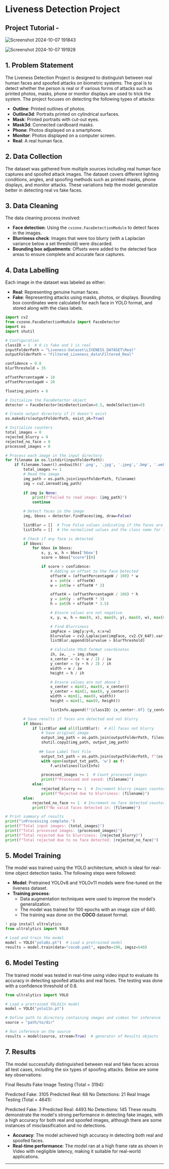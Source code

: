 # Liveness Detection Project


## Project Tutorial - 
![Screenshot 2024-10-07 191843](https://github.com/user-attachments/assets/283c942e-9f82-4b09-90af-b243b7443510)


![Screenshot 2024-10-07 191928](https://github.com/user-attachments/assets/0cd36653-2efc-4076-bad1-c5d947bd8f5f)


## 1. Problem Statement
The Liveness Detection Project is designed to distinguish between real human faces and spoofed attacks on biometric systems. The goal is to detect whether the person is real or if various forms of attacks such as printed photos, masks, phone or monitor displays are used to trick the system. The project focuses on detecting the following types of attacks:
- **Outline**: Printed outlines of photos.
- **Outline3d**: Portraits printed on cylindrical surfaces.
- **Mask**: Printed portraits with cut-out eyes.
- **Mask3d**: Connected cardboard masks.
- **Phone**: Photos displayed on a smartphone.
- **Monitor**: Photos displayed on a computer screen.
- **Real**: A real human face.

## 2. Data Collection
The dataset was gathered from multiple sources including real human face captures and spoofed attack images. The dataset covers different lighting conditions, angles, and spoofing methods such as printed masks, phone displays, and monitor attacks. These variations help the model generalize better in detecting real vs fake faces.

## 3. Data Cleaning
The data cleaning process involved:
- **Face detection**: Using the `cvzone.FaceDetectionModule` to detect faces in the images.
- **Blurriness check**: Images that were too blurry (with a Laplacian variance below a set threshold) were discarded.
- **Bounding box adjustments**: Offsets were added to the detected face areas to ensure complete and accurate face captures.

## 4. Data Labelling
Each image in the dataset was labeled as either:
- **Real**: Representing genuine human faces.
- **Fake**: Representing attacks using masks, photos, or displays.
Bounding box coordinates were calculated for each face in YOLO format, and stored along with the class labels.

```python
import cv2
from cvzone.FaceDetectionModule import FaceDetector
import os
import shutil

# Configuration
classID = 1  # 0 is fake and 1 is real
inputFolderPath = "Liveness-Dataset\LIVENESS_DATASET\Real"
outputFolderPath = "Filtered_Liveness_data\Filtered_Real"

confidence = 0.8
blurThreshold = 35

offsetPercentageW = 10
offsetPercentageH = 20

floating_points = 6

# Initialize the FaceDetector object
detector = FaceDetector(minDetectionCon=0.5, modelSelection=0)

# Create output directory if it doesn't exist
os.makedirs(outputFolderPath, exist_ok=True)

# Initialize counters
total_images = 0
rejected_blurry = 0
rejected_no_face = 0
processed_images = 0

# Process each image in the input directory
for filename in os.listdir(inputFolderPath):
    if filename.lower().endswith(('.png', '.jpg', '.jpeg','.bmp', '.webp')):
        total_images += 1
        # Read the image
        img_path = os.path.join(inputFolderPath, filename)
        img = cv2.imread(img_path)
        
        if img is None:
            print(f"Failed to read image: {img_path}")
            continue

        # Detect faces in the image
        img, bboxs = detector.findFaces(img, draw=False)

        listBlur = []  # True False values indicating if the faces are blur or not
        listInfo = []  # the normalized values and the class name for the label text file

        # Check if any face is detected
        if bboxs:
            for bbox in bboxs:
                x, y, w, h = bbox['bbox']
                score = bbox["score"][0]

                if score > confidence:
                    # Adding an offset to the face Detected
                    offsetW = (offsetPercentageW / 100) * w
                    x = int(x - offsetW)
                    w = int(w + offsetW * 2)

                    offsetH = (offsetPercentageH / 100) * h
                    y = int(y - offsetH * 3)
                    h = int(h + offsetH * 3.5)

                    # Ensure values are not negative
                    x, y, w, h = max(0, x), max(0, y), max(0, w), max(0, h)

                    # Find Blurriness
                    imgFace = img[y:y+h, x:x+w]
                    blurvalue = cv2.Laplacian(imgFace, cv2.CV_64F).var()
                    listBlur.append(blurvalue > blurThreshold)

                    # Calculate YOLO format coordinates
                    ih, iw, _ = img.shape
                    x_center = (x + w / 2) / iw
                    y_center = (y + h / 2) / ih
                    width = w / iw
                    height = h / ih

                    # Ensure values are not above 1
                    x_center = min(1, max(0, x_center))
                    y_center = min(1, max(0, y_center))
                    width = min(1, max(0, width))
                    height = min(1, max(0, height))

                    listInfo.append(f"{classID} {x_center:.6f} {y_center:.6f} {width:.6f} {height:.6f}\n")

        # Save results if faces are detected and not blurry
        if bboxs:
            if listBlur and all(listBlur):  # All faces not blurry
                # Save original image
                output_img_path = os.path.join(outputFolderPath, filename)
                shutil.copy2(img_path, output_img_path)
                
               ## Save Label Text File
                output_txt_path = os.path.join(outputFolderPath, f"{os.path.splitext(filename)[0]}.txt")
                with open(output_txt_path, 'w') as f:
                    f.writelines(listInfo)

                processed_images += 1  # Count processed images
                print(f"Processed and saved: {filename}")
            else:
                rejected_blurry += 1  # Increment blurry images counter
                print(f"Rejected due to blurriness: {filename}")
        else:
            rejected_no_face += 1  # Increment no face detected counter
            print(f"No valid faces detected in: {filename}")

# Print summary of results
print("\nProcessing complete.")
print(f"Total input images: {total_images}")
print(f"Total processed images: {processed_images}")
print(f"Total rejected due to blurriness: {rejected_blurry}")
print(f"Total rejected due to no face detected: {rejected_no_face}")
```


## 5. Model Training
The model was trained using the YOLO architecture, which is ideal for real-time object detection tasks. The following steps were followed:
- **Model**: Pretrained YOLOv8 and YOLOv11 models were fine-tuned on the liveness dataset.
- **Training process**:
  - Data augmentation techniques were used to improve the model's generalization.
  - The model was trained for 100 epochs with an image size of 640.
  - The training was done on the **COCO** dataset format.

```python
! pip install ultralytics
from ultralytics import YOLO

# Load and train the model
model = YOLO("yolo8x.pt")  # Load a pretrained model
results = model.train(data="coco8.yaml", epochs=100, imgsz=640)
```

## 6. Model Testing
The trained model was tested in real-time using video input to evaluate its accuracy in detecting spoofed attacks and real faces. The testing was done with a confidence threshold of 0.8.

```python
from ultralytics import YOLO

# Load a pretrained YOLO11n model
model = YOLO("yolo11n.pt")

# Define path to directory containing images and videos for inference
source = "path/to/dir"

# Run inference on the source
results = model(source, stream=True)  # generator of Results objects
```

## 7. Results
The model successfully distinguished between real and fake faces across all test cases, including the six types of spoofing attacks. Below are some key observations:


Final Results
Fake Image Testing (Total = 3194):

Predicted Fake: 3105
Predicted Real: 68
No Detections: 21
Real Image Testing (Total = 4641):

Predicted Fake: 3
Predicted Real: 4493
No Detections: 145
These results demonstrate the model's strong performance in detecting fake images, with a high accuracy for both real and spoofed images, although there are some instances of misclassification and no detections.

- **Accuracy**: The model achieved high accuracy in detecting both real and spoofed faces.
- **Real-time performance**: The model ran at a high frame rate  as shown in Video with negligible latency, making it suitable for real-world applications.

---


